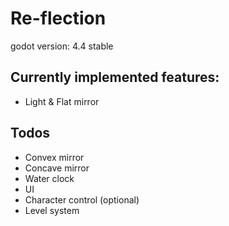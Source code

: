 # Re-flection
godot version: 4.4 stable

## Currently implemented features:
+ Light & Flat mirror

## Todos
+ Convex mirror
+ Concave mirror
+ Water clock
+ UI
+ Character control (optional)
+ Level system